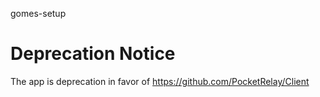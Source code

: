 gomes-setup

# Deprecation Notice
The app is deprecation in favor of https://github.com/PocketRelay/Client
